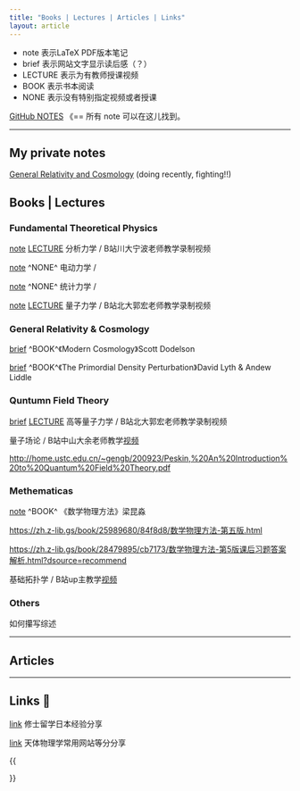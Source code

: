 ```yaml
---
title: "Books | Lectures | Articles | Links"
layout: article
---
```



- note 表示LaTeX PDF版本笔记
- brief 表示网站文字显示读后感（？）
- LECTURE 表示为有教师授课视频
- BOOK 表示书本阅读
- NONE 表示没有特别指定视频或者授课

[GitHub NOTES](https://github.com/heyingqiu/NOTEs) 《== 所有 note 可以在这儿找到。

---

## My private notes

[General Relativity and Cosmology](/assets/documents/GRcosmo.pdf)  (doing recently, fighting!!)

## Books | Lectures

### Fundamental Theoretical Physics


<a class="button button--primary button--rounded button--sm" href="guohong-quatum">note</a> [LECTURE](https://www.bilibili.com/video/BV1hY411g7HG) 分析力学 / B站川大宁波老师教学录制视频

<a class="button button--primary button--rounded button--sm" href="guohong-quatum">note</a> ^NONE^ 电动力学 / 

<a class="button button--primary button--rounded button--sm" href="guohong-quatum">note</a> ^NONE^ 统计力学 / 

<a class="button button--primary button--rounded button--sm" href="guohong-quatum">note</a> [LECTURE](https://www.bilibili.com/video/BV1Uh4y1K7Ey/) 量子力学 / B站北大郭宏老师教学录制视频




### General Relativity & Cosmology

<a class="button button--primary button--rounded button--sm" href="dodelson-cosmology">brief</a> ^BOOK^《Modern Cosmology》Scott Dodelson 

<a class="button button--primary button--rounded button--sm" href="lyth-perturbation">brief</a> ^BOOK^《The Primordial Density Perturbation》David Lyth & Andew Liddle 


### Quntumn Field Theory

<a class="button button--primary button--rounded button--sm" href="guohong-quatum">brief</a> [LECTURE](https://www.bilibili.com/video/BV1QN411i7Wo) 高等量子力学 / B站北大郭宏老师教学录制视频


量子场论 / B站中山大余老师教学[视频](https://space.bilibili.com/6888822/channel/seriesdetail?sid=4025692) 

http://home.ustc.edu.cn/~gengb/200923/Peskin,%20An%20Introduction%20to%20Quantum%20Field%20Theory.pdf

### Methematicas

<a class="button button--primary button--rounded button--sm" href="guohong-quatum">note</a> ^BOOK^ 《数学物理方法》梁昆淼

https://zh.z-lib.gs/book/25989680/84f8d8/数学物理方法-第五版.html


https://zh.z-lib.gs/book/28479895/cb7173/数学物理方法-第5版课后习题答案解析.html?dsource=recommend


基础拓扑学 / B站up主教学[视频](https://www.bilibili.com/video/BV1P7411N7fW/) 

### Others 

如何攥写综述


---

## Articles

---

## Links 🔗 

<a class="button button--primary button--rounded button--sm" href="y24-JPphysics">link</a> 修士留学日本经验分享

<a class="button button--primary button--rounded button--sm" href="y24-linksPhysics">link</a> 天体物理学常用网站等分分享


{{<section summary >}}
